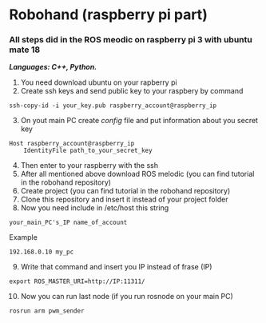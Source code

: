 # Robohand (raspberry pi part)
### All steps did in the ROS meodic on raspberry pi 3 with ubuntu mate 18
***Languages: C++, Python.***

1. You need download ubuntu on your rapberry pi
2. Create ssh keys and send public key to your raspbery by command
```
ssh-copy-id -i your_key.pub raspberry_account@raspberry_ip
```
3. On yout main PC create *config* file and put information about you secret key
```
Host raspberry_account@raspberry_ip
    IdentityFile path_to_your_secret_key
```
4. Then enter to your raspberry with the ssh
5. After all mentioned above download ROS melodic (you can find tutorial in the robohand repository)
6. Create project (you can find tutorial in the robohand repository)
7. Clone this repository and insert it instead of your project folder
8. Now you need include in /etc/host this string
```
your_main_PC's_IP name_of_account
```
Example
```
192.168.0.10 my_pc
```
9. Write that command and insert you IP instead of frase (IP)
```
export ROS_MASTER_URI=http://IP:11311/
```
10. Now you can run last node (if you run rosnode on your main PC)
```
rosrun arm pwm_sender
```
